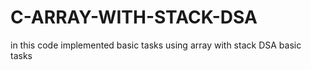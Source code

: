 # C-ARRAY-WITH-STACK-DSA
in this code implemented basic tasks using array with stack DSA basic tasks 
